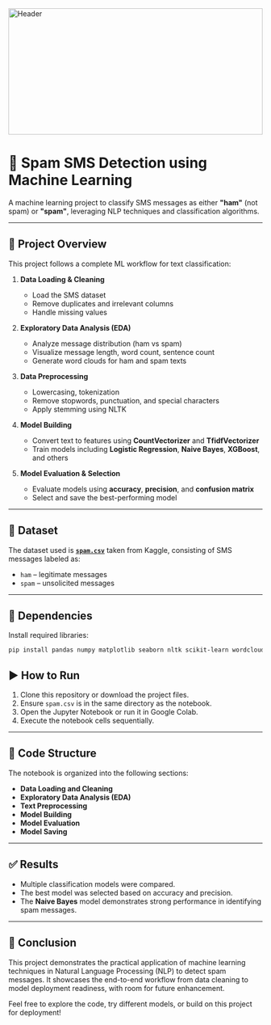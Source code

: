 <img src="https://github.com/user-attachments/assets/03d41f5a-37de-497c-b382-bb3cdadeeb90" alt="Header" width="100%" height="250">

# 📱 Spam SMS Detection using Machine Learning

A machine learning project to classify SMS messages as either **"ham"** (not spam) or **"spam"**, leveraging NLP techniques and classification algorithms.

---

## 🚀 Project Overview

This project follows a complete ML workflow for text classification:

1. **Data Loading & Cleaning**  
   - Load the SMS dataset  
   - Remove duplicates and irrelevant columns  
   - Handle missing values

2. **Exploratory Data Analysis (EDA)**  
   - Analyze message distribution (ham vs spam)  
   - Visualize message length, word count, sentence count  
   - Generate word clouds for ham and spam texts

3. **Data Preprocessing**  
   - Lowercasing, tokenization  
   - Remove stopwords, punctuation, and special characters  
   - Apply stemming using NLTK

4. **Model Building**  
   - Convert text to features using **CountVectorizer** and **TfidfVectorizer**  
   - Train models including **Logistic Regression**, **Naive Bayes**, **XGBoost**, and others

5. **Model Evaluation & Selection**  
   - Evaluate models using **accuracy**, **precision**, and **confusion matrix**  
   - Select and save the best-performing model

---

## 📂 Dataset

The dataset used is **[`spam.csv`](https://www.kaggle.com/datasets/uciml/sms-spam-collection-dataset)** taken from Kaggle, consisting of SMS messages labeled as:

- `ham` – legitimate messages  
- `spam` – unsolicited messages

---

## 🧰 Dependencies

Install required libraries:

```bash
pip install pandas numpy matplotlib seaborn nltk scikit-learn wordcloud xgboost

```

## ▶️ How to Run

1. Clone this repository or download the project files.  
2. Ensure `spam.csv` is in the same directory as the notebook.  
3. Open the Jupyter Notebook or run it in Google Colab.  
4. Execute the notebook cells sequentially.

---

## 🧱 Code Structure

The notebook is organized into the following sections:

- **Data Loading and Cleaning**  
- **Exploratory Data Analysis (EDA)**  
- **Text Preprocessing**  
- **Model Building**  
- **Model Evaluation**  
- **Model Saving**

---

## ✅ Results

- Multiple classification models were compared.  
- The best model was selected based on accuracy and precision.  
- The **Naive Bayes** model demonstrates strong performance in identifying spam messages.

---


## 🚀 Conclusion

This project demonstrates the practical application of machine learning techniques in Natural Language Processing (NLP) to detect spam messages. It showcases the end-to-end workflow from data cleaning to model deployment readiness, with room for future enhancement.

Feel free to explore the code, try different models, or build on this project for deployment!



